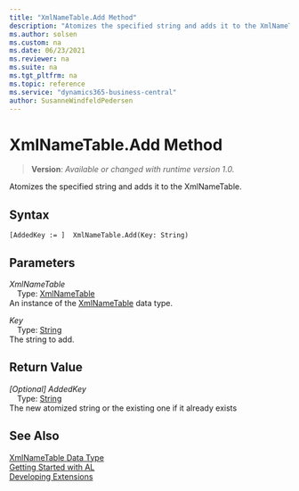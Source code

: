 ```yaml
---
title: "XmlNameTable.Add Method"
description: "Atomizes the specified string and adds it to the XmlNameTable."
ms.author: solsen
ms.custom: na
ms.date: 06/23/2021
ms.reviewer: na
ms.suite: na
ms.tgt_pltfrm: na
ms.topic: reference
ms.service: "dynamics365-business-central"
author: SusanneWindfeldPedersen
---
```

[//]: # (START>DO_NOT_EDIT)
[//]: # (IMPORTANT:Do not edit any of the content between here and the END>DO_NOT_EDIT.)
[//]: # (Any modifications should be made in the .xml files in the ModernDev repo.)
# XmlNameTable.Add Method
> **Version**: _Available or changed with runtime version 1.0._

Atomizes the specified string and adds it to the XmlNameTable.


## Syntax
```AL
[AddedKey := ]  XmlNameTable.Add(Key: String)
```
## Parameters
*XmlNameTable*  
&emsp;Type: [XmlNameTable](xmlnametable-data-type.md)  
An instance of the [XmlNameTable](xmlnametable-data-type.md) data type.  

*Key*  
&emsp;Type: [String](../string/string-data-type.md)  
The string to add.  


## Return Value
*[Optional] AddedKey*  
&emsp;Type: [String](../string/string-data-type.md)  
The new atomized string or the existing one if it already exists


[//]: # (IMPORTANT: END>DO_NOT_EDIT)
## See Also
[XmlNameTable Data Type](xmlnametable-data-type.md)  
[Getting Started with AL](../../devenv-get-started.md)  
[Developing Extensions](../../devenv-dev-overview.md)